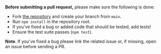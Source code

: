**Before submitting a pull request,** please make sure the following is done:

- Fork [the repository](https://github.com/anthonyjoeseph/nested-group-by) and create your branch from `main`.
- Run `npm install` in the repository root.
- If you've fixed a bug or added code that should be tested, add tests!
- Ensure the test suite passes (`npm test`).

**Note**. If you've fixed a bug please link the related issue or, if missing, open an issue before sending a PR.